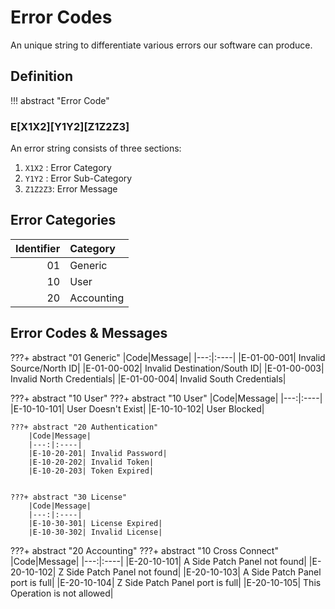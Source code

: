 # Error Codes

An unique string to differentiate various errors our software can produce.

## Definition

!!! abstract "Error Code"
    <h3>E[X1X2][Y1Y2][Z1Z2Z3]</h3>
    
An error string consists of three sections:  
    <ol>
        <li>`X1X2` : Error Category</li>
        <li>`Y1Y2` : Error Sub-Category</li>
        <li>`Z1Z2Z3`: Error Message</li>
    </ol>

## Error Categories
|Identifier| Category|
|---:|:---|
|01|Generic|
|10| User|
|20| Accounting|

## Error Codes & Messages

???+ abstract "01 Generic"
    |Code|Message|
    |---:|:----|
    |E-01-00-001| Invalid Source/North ID|
    |E-01-00-002| Invalid Destination/South ID|
    |E-01-00-003| Invalid North Credentials|
    |E-01-00-004| Invalid South Credentials|

???+ abstract "10 User"
    ???+ abstract "10 User"
        |Code|Message|
        |---:|:----|
        |E-10-10-101| User Doesn't Exist|
        |E-10-10-102| User Blocked|


    ???+ abstract "20 Authentication"
        |Code|Message|
        |---:|:----|
        |E-10-20-201| Invalid Password|
        |E-10-20-202| Invalid Token|
        |E-10-20-203| Token Expired|


    ???+ abstract "30 License"
        |Code|Message|
        |---:|:----|
        |E-10-30-301| License Expired|
        |E-10-30-302| Invalid License|

???+ abstract "20 Accounting"
    ???+ abstract "10 Cross Connect"
        |Code|Message|
        |---:|:----|
        |E-20-10-101| A Side Patch Panel not found|
        |E-20-10-102| Z Side Patch Panel not found|
        |E-20-10-103| A Side Patch Panel port is full|
        |E-20-10-104| Z Side Patch Panel port is full|
        |E-20-10-105| This Operation is not allowed|







